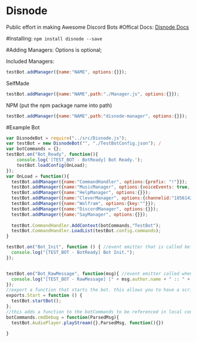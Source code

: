 # Disnode
Public effort in making Awesome Discord Bots
#Offical Docs:
[Disnode Docs](https://disnode.readme.io/docs)

#Installing:
`npm install disnode --save`

#Adding Managers:
Options is optional;

Included Managers:
```js
testBot.addManager({name:"NAME", options:{}}); 
```
SelfMade
```js
testBot.addManager({name:"NAME",path:"./Manager.js", options:{}});
```
NPM (put the npm package name into path)
```js
testBot.addManager({name:"NAME",path:"disnode-manager", options:{}});
```

#Example Bot
```js
var DisnodeBot = require("../src/Disnode.js");
var testBot = new DisnodeBot("", "./TestBotConfig.json"); /
var botCommands = {}; 
testBot.on("Bot_Ready", function(){ 
    console.log('[TEST_BOT - BotReady] Bot Ready.');
    testBot.loadConfig(OnLoad);
});
var OnLoad = function(){
  testBot.addManager({name:"CommandHandler", options:{prefix: "!"}});
  testBot.addManager({name:"MusicManager", options:{voiceEvents: true, maxVolume:2.0}});
  testBot.addManager({name:"HelpManager", options:{}});
  testBot.addManager({name:"CleverManager", options:{channelid:"185614233168248833"}});
  testBot.addManager({name:"Wolfram", options:{key:""}});
  testBot.addManager({name:"DiscordManager", options:{}});
  testBot.addManager({name:"SayManager", options:{}});
  
  testBot.CommandHandler.AddContext(botCommands,"TestBot");
  testBot.CommandHandler.LoadList(testBot.config.commands);
}

testBot.on("Bot_Init", function () { //event emitter that is called before bot ready
  console.log("[TEST_BOT - BotReady] Bot Init.");
});


testBot.on("Bot_RawMessage", function(msg){ //event emitter called when the bot obtains a message
  console.log("[TEST_BOT - RawMessage] |" + msg.author.name + " :: " + msg.content);
});
//export a function that starts the bot. this allows you to have a script that launches more than one Disnode Bot
exports.Start = function () {
  testBot.startBot();
};
//this adds a function to the botCommands to be referenced in local context when creating commands
botCommands.cmdDebug = function(ParsedMsg){
  testBot.AudioPlayer.playStream({},ParsedMsg, function(){})

}
````
